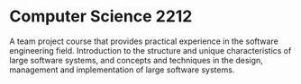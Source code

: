 # Computer Science 2212
A team project course that provides practical experience in the software engineering field. Introduction to the structure and unique characteristics of large software systems, and concepts and techniques in the design, management and implementation of large software systems.
